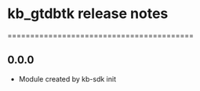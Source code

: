 # kb_gtdbtk release notes
=========================================

0.0.0
-----
* Module created by kb-sdk init
